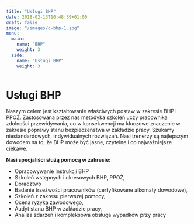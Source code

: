 ```yaml
---
title: "Usługi BHP"
date: 2018-02-13T10:48:39+01:00
draft: false
image: "/images/c-bhp-1.jpg"
menu:
  main:
    name: "BHP"
    weight: 3
  side:
    name: "Usługi BHP"
    weight: 3
---
```

# Usługi BHP #
Naszym celem jest kształtowanie właściwych postaw w zakresie BHP i PPOŻ. Zastosowana przez nas metodyka szkoleń uczy pracownika zdolności przewidywania, co w konsekwencji ma kluczowe znaczenie w zakresie poprawy stanu bezpieczeństwa w zakładzie pracy. Szukamy niestandardowych, indywidualnych rozwiązań. Nasi trenerzy są najlepszym dowodem na to, że BHP może być jasne, czytelne i co najważniejsze ciekawe. 

**Nasi specjaliści służą pomocą w zakresie:**

* Opracowywanie instrukcji BHP
* Szkoleń wstępnych i okresowych BHP, PPOŻ,
* Doradztwo
* Badanie trzeźwości pracowników (certyfikowane alkomaty dowodowe),
* Szkoleń z zakresu pierwszej pomocy,
* Ocena ryzyka zawodowego,
* Audyt stanu BHP w zakładzie pracy,
* Analiza zdarzeń i kompleksowa obsługa wypadków przy pracy
